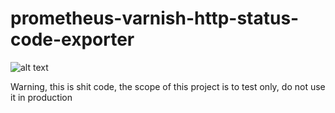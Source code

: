 # prometheus-varnish-http-status-code-exporter

![alt text](https://raw.githubusercontent.com/daniele-parise/prometheus-varnish-http-status-code-exporter/master/dashboard.png)


Warning, this is shit code, the scope of this project is to test only, do not use it in production
